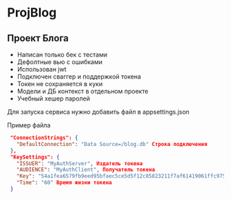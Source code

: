 ﻿# ProjBlog
## Проект Блога

- Написан только бек с тестами
- Дефолтные вью с ошибками
- Использован jwt
- Подключен сваггер и поддержкой токена
- Токен не сохраняется в куки
- Модели и ДБ контекст в отдельном проекте
- Учебный хешер паролей

Для запуска сервиса нужно добавить файл в appsettings.json

Пример файла

 ```json
  "ConnectionStrings": {
    "DefaultConnection": "Data Source=/blog.db" Строка подключения
  },
  "KeySettings": {
    "ISSUER": "MyAuthServer", Издатель токена
    "AUDIENCE": "MyAuthClient", Получатель токена
    "Key": "54a1fea6579fb9eed95bfaec5ce5d5f12c85823211f7af61419061ffc975e7f0", Секретный ключ
    "Time": "60" Время жизни токена
  }
```


